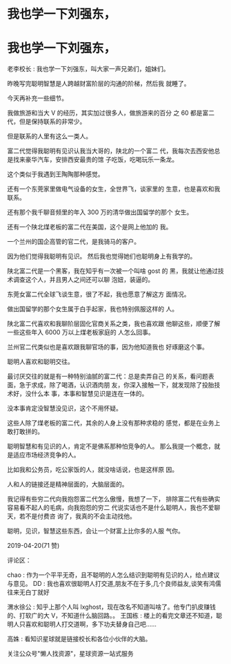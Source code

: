 # 我也学一下刘强东，

# 我也学一下刘强东，

老李校长 : 我也学一下刘强东，叫大家一声兄弟们，姐妹们。

昨晚写完聪明智慧是人跨越财富阶层的沟通的阶梯，然后我 就睡了。

今天再补充一些细节。

我做旅游和当大 V 的经历，其实加过很多人，做旅游来的百分 之 60 都是富二代，但是保持联系的非常少。

但是联系的人里有这么一类人。

富二代觉得我聪明有见识认我当大哥的，陕北的一个富二 代，我每次去西安他总是找来豪华汽车，安排西安最贵的馆 子吃饭，吃喝玩乐一条龙。

这个类似于我遇到王陶陶那种感觉。

还有一个东莞家里做电气设备的女生，全世界飞，谈家里的 生意，也是喜欢和我联系。

还有那个我千聊音频里的年入 300 万的清华做出国留学的那个 女生。

还有一个陕北煤老板的富二代在美国，这个是网上他加的 我。

一个兰州的国企高管的官二代，是我骑马的客户。

因为他们觉得我聪明有见识。 然后我也觉得她们也聪明身上有我学的。

陕北富二代是一个黑客，我在知乎有一次被一个叫啥 gost 的 黑，我就让他通过技术调查这个人，并且男人之间还可以聊 泡妞，装逼的。

东莞女富二代全球飞谈生意，很了不起，我也愿意了解这方 面情况。

做出国留学的那个女生属于白手起家，我也特别佩服这样的 人。

陕北富二代喜欢和我聊阶层固化官商关系之类，我也喜欢跟 他聊这些，顺便了解一些这些年入 6000 万以上煤老板家庭的 人怎么回事。

兰州官二代类似也是喜欢跟我聊官场的事，因为他知道我也 好琢磨这个事。

聪明人喜欢和聪明交往。

最讨厌交往的就是有一种特别油腻的富二代：总是卖弄自己 的关系，看问题表面，急于求成，除了喝酒，认识酒肉朋 友，你深入接触一下，就发现除了投胎技术好，没什么本 事，本事和智慧见识是连在一体的。

没本事肯定没智慧没见识，这个不用怀疑。

这些人除了煤老板的富二代，其余的人身上没有那种求稳的 感觉，都是在业务上敢打敢拼的。

聪明智慧和有见识的人，肯定不是佛系那种怕竞争的人。 那么我提一个概念，就是适应市场经济竞争的人。

比如我和公务员，吃公家饭的人，就没啥话说，也是这样原 因。

人和人的链接还是精神层面的，大脑层面的。

我记得有些穷二代向我抱怨富二代怎么傲慢，我想了一下， 排除富二代有些确实容易看不起人的毛病，向我抱怨的穷二 代说实话也不是什么聪明人，我也不爱聊天，若不是付费咨 询了，我真的不会主动找他。

聪明，见识，智慧这些东西，会让一个财富上比你多的人服 气你。

2019-04-20(71 赞)

评论区：

chao : 作为一个平平无奇，且不聪明的人怎么结识到聪明有见识的人，给点建议与意见。 DD : 我也喜欢很聪明人打交道,朋友不在于多,几个良师益友,谈笑有鸿儒往来无白丁就好

渭水徐公 : 知乎上那个人叫 lxghost，现在改名不知道叫啥了。他专门扒皮赚钱的、打软广的大 V，不知道什么脑回路。。 王国栋 : 楼上的看完文章还不知道，聪明人只喜欢和聪明人打交道啊，多下功夫替身自己吧……

高姝 : 看知识星球就是链接校长和各位小伙伴的大脑。

关注公众号"懒人找资源"，星球资源一站式服务